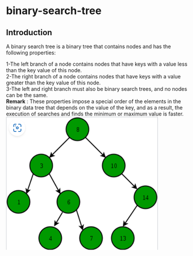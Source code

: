 # binary-search-tree

## Introduction

A binary search tree is a binary tree that contains nodes and has the following properties:

1-The left branch of a node contains nodes that have keys with a value less than the key value of this node.<br>
2-The right branch of a node contains nodes that have keys with a value greater than the key value of this node.<br>
3-The left and right branch must also be binary search trees, and no nodes can be the same.<br>
<strong>Remark</strong> : These properties impose a special order of the elements in the binary data tree that depends on the value of the key, and as a result, the execution of searches and finds the minimum or maximum value is faster.<br>
<img src="./Images/img1.png">
